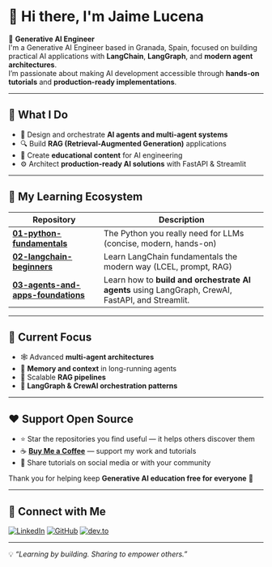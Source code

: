 # 👋 Hi there, I'm Jaime Lucena  

🤖 **Generative AI Engineer**  
I'm a Generative AI Engineer based in Granada, Spain, focused on building practical AI applications with **LangChain**, **LangGraph**, and **modern agent architectures**.  
I’m passionate about making AI development accessible through **hands-on tutorials** and **production-ready implementations**.  

---

## 🚀 What I Do  

- 🧠 Design and orchestrate **AI agents and multi-agent systems**  
- 🔍 Build **RAG (Retrieval-Augmented Generation)** applications  
- 📘 Create **educational content** for AI engineering  
- ⚙️ Architect **production-ready AI solutions** with FastAPI & Streamlit  

---

## 🧩 My Learning Ecosystem

| Repository | Description |
|-------------|-------------|
| [**01-python-fundamentals**](https://github.com/JaimeLucena/01-python-fundamentals) | The Python you really need for LLMs (concise, modern, hands-on) |
| [**02-langchain-beginners**](https://github.com/JaimeLucena/02-langchain-beginners) | Learn LangChain fundamentals the modern way (LCEL, prompt, RAG) |
| [**03-agents-and-apps-foundations**](https://github.com/JaimeLucena/03-agents-and-apps-foundations) | Learn how to **build and orchestrate AI agents** using LangGraph, CrewAI, FastAPI, and Streamlit. |

---

## 🎯 Current Focus  

- 🕸️ Advanced **multi-agent architectures**  
- 🧩 **Memory and context** in long-running agents  
- 🚀 Scalable **RAG pipelines**  
- 🧱 **LangGraph & CrewAI orchestration patterns**  

---

## ❤️ Support Open Source  

- ⭐ Star the repositories you find useful — it helps others discover them  
- ☕ [**Buy Me a Coffee**](https://www.buymeacoffee.com/jaimelucena) — support my work and tutorials  
- 📢 Share tutorials on social media or with your community  

Thank you for helping keep **Generative AI education free for everyone** 🙏  

---

## 🔗 Connect with Me  

[![LinkedIn](https://img.shields.io/badge/LinkedIn-0077B5?logo=linkedin&logoColor=white)](https://linkedin.com/in/jaime-lucena-130524254/)
[![GitHub](https://img.shields.io/badge/GitHub-181717?logo=github&logoColor=white)](https://github.com/JaimeLucena)
[![dev.to](https://img.shields.io/badge/dev.to-000000?logo=devdotto&logoColor=white)](https://forem.com/jaime_lucenaprez_3f7722)

---

💡 _“Learning by building. Sharing to empower others.”_
